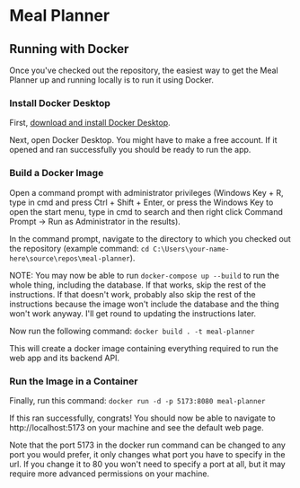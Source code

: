 # Meal Planner

## Running with Docker

Once you've checked out the repository, the easiest way to get the Meal Planner up and running locally is to run it using Docker.

### Install Docker Desktop

First, [download and install Docker Desktop](https://desktop.docker.com/win/main/amd64/Docker%20Desktop%20Installer.exe?utm_source=docker&utm_medium=webreferral&utm_campaign=docs-driven-download-win-amd64).

Next, open Docker Desktop. You might have to make a free account. If it opened and ran successfully you should be ready to run the app.

### Build a Docker Image

Open a command prompt with administrator privileges (Windows Key + R, type in cmd and press Ctrl + Shift + Enter, or press the Windows Key to open the start menu, type in cmd to search and then right click Command Prompt -> Run as Administrator in the results).

In the command prompt, navigate to the directory to which you checked out the repository (example command: `cd C:\Users\your-name-here\source\repos\meal-planner`).

NOTE: You may now be able to run `docker-compose up --build` to run the whole thing, including the database. If that works, skip the rest of the instructions. If that doesn't work, probably also skip the rest of the instructions because the image won't include the database and the thing won't work anyway. I'll get round to updating the instructions later.

Now run the following command: `docker build . -t meal-planner`

This will create a docker image containing everything required to run the web app and its backend API.

### Run the Image in a Container

Finally, run this command: `docker run -d -p 5173:8080 meal-planner`

If this ran successfully, congrats! You should now be able to navigate to http://localhost:5173 on your machine and see the default web page.

Note that the port 5173 in the docker run command can be changed to any port you would prefer, it only changes what port you have to specify in the url. If you change it to 80 you won't need to specify a port at all, but it may require more advanced permissions on your machine.
